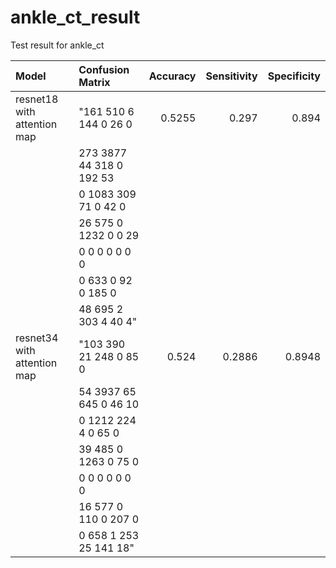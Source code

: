 # ankle_ct_result
Test result for ankle_ct

| Model                       | Confusion Matrix   |   Accuracy |   Sensitivity |   Specificity |
|:----------------------------|:-------------------|-----------:|--------------:|--------------:|
| resnet18 with attention map | "161	510	6	144	0	26	0                    |     0.5255 |        0.297  |        0.894  |
|                             | 273	3877	44	318	0	192	53                    |            |               |               |
|                             | 0	1083	309	71	0	42	0                    |            |               |               |
|                             | 26	575	0	1232	0	0	29                    |            |               |               |
|                             | 0	0	0	0	0	0	0                    |            |               |               |
|                             | 0	633	0	92	0	185	0                    |            |               |               |
|                             | 48	695	2	303	4	40	4"                    |            |               |               |
| resnet34 with attention map | "103	390	21	248	0	85	0                    |     0.524  |        0.2886 |        0.8948 |
|                             | 54	3937	65	645	0	46	10                    |            |               |               |
|                             | 0	1212	224	4	0	65	0                    |            |               |               |
|                             | 39	485	0	1263	0	75	0                    |            |               |               |
|                             | 0	0	0	0	0	0	0                    |            |               |               |
|                             | 16	577	0	110	0	207	0                    |            |               |               |
|                             | 0	658	1	253	25	141	18"                    |            |               |               |
